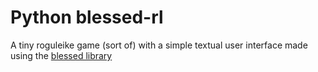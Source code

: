 # Python blessed-rl

A tiny roguleike game (sort of) with a simple textual user interface made using the [blessed library](https://github.com/jquast/blessed) 